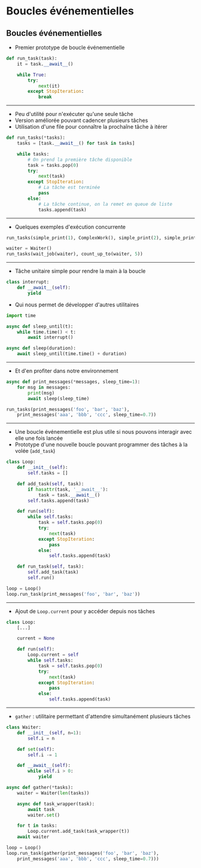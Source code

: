 # Boucles événementielles

## Boucles événementielles

* Premier prototype de boucle événementielle

```python
def run_task(task):
    it = task.__await__()

    while True:
        try:
            next(it)
        except StopIteration:
            break
```

--------------------

* Peu d'utilité pour n'exécuter qu'une seule tâche
* Version améliorée pouvant cadencer plusieurs tâches
* Utilisation d'une file pour connaître la prochaîne tâche à itérer

```python
def run_tasks(*tasks):
    tasks = [task.__await__() for task in tasks]

    while tasks:
        # On prend la première tâche disponible
        task = tasks.pop(0)
        try:
            next(task)
        except StopIteration:
            # La tâche est terminée
            pass
        else:
            # La tâche continue, on la remet en queue de liste
            tasks.append(task)
```

--------------------

* Quelques exemples d'exécution concurrente

```python
run_tasks(simple_print(1), ComplexWork(), simple_print(2), simple_print(3))
```

```python
waiter = Waiter()
run_tasks(wait_job(waiter), count_up_to(waiter, 5))
```

--------------------

* Tâche unitaire simple pour rendre la main à la boucle

```python
class interrupt:
    def __await__(self):
        yield
```

* Qui nous permet de développer d'autres utilitaires

```python
import time

async def sleep_until(t):
    while time.time() < t:
        await interrupt()

async def sleep(duration):
    await sleep_until(time.time() + duration)
```

--------------------

* Et d'en profiter dans notre environnement

```python
async def print_messages(*messages, sleep_time=1):
    for msg in messages:
        print(msg)
        await sleep(sleep_time)
```

```python
run_tasks(print_messages('foo', 'bar', 'baz'),
    print_messages('aaa', 'bbb', 'ccc', sleep_time=0.7))
```

--------------------

* Une boucle événementielle est plus utile si nous pouvons interagir avec elle une fois lancée
* Prototype d'une nouvelle boucle pouvant programmer des tâches à la volée (`add_task`)

```python
class Loop:
    def __init__(self):
        self.tasks = []

    def add_task(self, task):
        if hasattr(task, '__await__'):
            task = task.__await__()
        self.tasks.append(task)

    def run(self):
        while self.tasks:
            task = self.tasks.pop(0)
            try:
                next(task)
            except StopIteration:
                pass
            else:
                self.tasks.append(task)

    def run_task(self, task):
        self.add_task(task)
        self.run()
```

```python
loop = Loop()
loop.run_task(print_messages('foo', 'bar', 'baz'))
```

--------------------

* Ajout de `Loop.current` pour y accéder depuis nos tâches

```python
class Loop:
    [...]

    current = None

    def run(self):
        Loop.current = self
        while self.tasks:
            task = self.tasks.pop(0)
            try:
                next(task)
            except StopIteration:
                pass
            else:
                self.tasks.append(task)
```

--------------------

* `gather` : utilitaire permettant d'attendre simultanément plusieurs tâches

```python
class Waiter:
    def __init__(self, n=1):
        self.i = n

    def set(self):
        self.i -= 1

    def __await__(self):
        while self.i > 0:
            yield
```

```python
async def gather(*tasks):
    waiter = Waiter(len(tasks))

    async def task_wrapper(task):
        await task
        waiter.set()

    for t in tasks:
        Loop.current.add_task(task_wrapper(t))
    await waiter
```

```python
loop = Loop()
loop.run_task(gather(print_messages('foo', 'bar', 'baz'),
    print_messages('aaa', 'bbb', 'ccc', sleep_time=0.7)))
```
